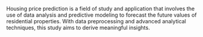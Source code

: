 Housing price prediction is a field of study and application that involves the use of data analysis and predictive modeling to forecast the future values of residential properties. With data preprocessing and advanced analytical techniques, this study aims to derive meaningful insights.
